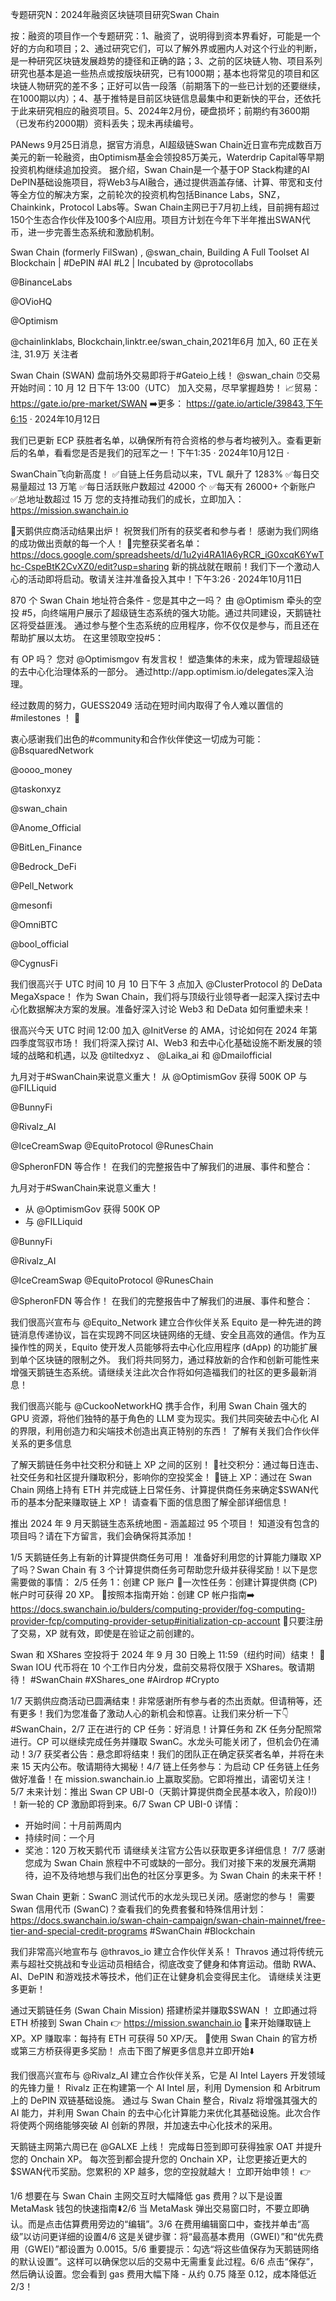 专题研究N：2024年融资区块链项目研究Swan Chain



按：融资的项目作一个专题研究：1、融资了，说明得到资本界看好，可能是一个好的方向和项目；2、通过研究它们，可以了解外界或圈内人对这个行业的判断，是一种研究区块链发展趋势的捷径和正确的路；3、之前的区块链人物、项目系列研究也基本是追一些热点或按版块研究，已有1000期；基本也将常见的项目和区块链人物研究的差不多；正好可以告一段落（前期落下的一些已计划的还要继续，在1000期以内）；4、基于推特是目前区块链信息最集中和更新快的平台，还依托于此来研究相应的融资项目。5、2024年2月份，硬盘损坏；前期约有3600期（已发布约2000期）资料丢失；现未再续编号。

PANews 9月25日消息，据官方消息，AI超级链Swan Chain近日宣布完成数百万美元的新一轮融资，由Optimism基金会领投85万美元，Waterdrip Capital等早期投资机构继续追加投资。
据介绍，Swan Chain是一个基于OP Stack构建的AI DePIN基础设施项目，将Web3与AI融合，通过提供涵盖存储、计算、带宽和支付等全方位的解决方案，之前轮次的投资机构包括Binance Labs，SNZ，Chainkink，Protocol Labs等。Swan Chain主网已于7月初上线，目前拥有超过150个生态合作伙伴及100多个AI应用。项目方计划在今年下半年推出SWAN代币，进一步完善生态系统和激励机制。

Swan Chain (formerly FilSwan)
,
@swan_chain,
Building A Full Toolset AI Blockchain | #DePIN #AI #L2 | Incubated by 
@protocollabs
 
@BinanceLabs
 
@OVioHQ
 
@Optimism
 
@chainlinklabs,
Blockchain,linktr.ee/swan_chain,2021年6月 加入,
60 正在关注,
31.9万 关注者


Swan Chain (SWAN) 盘前场外交易即将于#Gateio上线！ 
@swan_chain
⏰交易开始时间：10 月 12 日下午 13:00（UTC）
加入交易，尽早掌握趋势！
📈贸易： https://gate.io/pre-market/SWAN
➡️更多： https://gate.io/article/39843,下午6:15 · 2024年10月12日

我们已更新 ECP 获胜者名单，以确保所有符合资格的参与者均被列入。查看更新后的名单，看看您是否是我们的冠军之一！下午1:35 · 2024年10月12日
·

SwanChain飞向新高度！
✅自链上任务启动以来，TVL 飙升了 1283%
✅每日交易量超过 13 万笔
✅每日活跃账户数超过 42000 个
✅每天有 26000+ 个新账户
✅总地址数超过 15 万
您的支持推动我们的成长，立即加入： https://mission.swanchain.io

🎉天鹅供应商活动结果出炉！
祝贺我们所有的获奖者和参与者！
感谢为我们网络的成功做出贡献的每一个人！
🔗完整获奖者名单：
https://docs.google.com/spreadsheets/d/1u2yi4RA1IA6yRCR_iG0xcqK6YwThc-CspeBtK2CvXZ0/edit?usp=sharing
新的挑战就在眼前！我们下一个激动人心的活动即将启动。敬请关注并准备投入其中！下午3:26 · 2024年10月11日

870 个 Swan Chain 地址符合条件 - 您是其中之一吗？
由
@Optimism
牵头的空投 #5，向终端用户展示了超级链生态系统的强大功能。通过共同建设，天鹅链社区将受益匪浅。
通过参与整个生态系统的应用程序，你不仅仅是参与，而且还在帮助扩展以太坊。
在这里领取空投#5：

有 OP 吗？
您对
@Optimismgov
有发言权！
塑造集体的未来，成为管理超级链的去中心化治理体系的一部分。
通过http://app.optimism.io/delegates深入治理。

经过数周的努力，GUESS2049 活动在短时间内取得了令人难以置信的#milestones ！ 🚀

衷心感谢我们出色的#community和合作伙伴使这一切成为可能：
@BsquaredNetwork
 
@oooo_money
 
@taskonxyz
 
@swan_chain
 
@Anome_Official
 
@BitLen_Finance
 
@Bedrock_DeFi
 
@Pell_Network
 
@mesonfi
 
@OmniBTC
 
@bool_official
 
@CygnusFi

我们很高兴于 UTC 时间 10 月 10 日下午 3 点加入
@ClusterProtocol
的 DeData MegaXspace！
作为 Swan Chain，我们将与顶级行业领导者一起深入探讨去中心化数据解决方案的发展。准备好深入讨论 Web3 和 DeData 如何重塑未来！

很高兴今天 UTC 时间 12:00 加入
@InitVerse
的 AMA，讨论如何在 2024 年第四季度驾驭市场！
我们将深入探讨 AI、Web3 和去中心化基础设施不断发展的领域的战略和机遇，以及
@tiltedxyz
 、 
@Laika_ai
和
@Dmailofficial

九月对于#SwanChain来说意义重大！
从
@OptimismGov
获得 500K OP
与
@FILLiquid
 
@BunnyFi
 
@Rivalz_AI
 
@IceCreamSwap
 @EquitoProtocol 
@RunesChain

@SpheronFDN
等合作！
在我们的完整报告中了解我们的进展、事件和整合：

九月对于#SwanChain来说意义重大！
- 从
@OptimismGov
获得 500K OP
- 与
@FILLiquid
 
@BunnyFi
 
@Rivalz_AI
 
@IceCreamSwap
 @EquitoProtocol 
@RunesChain
 
@SpheronFDN
等合作！
在我们的完整报告中了解我们的进展、事件和整合：

我们很高兴宣布与
@Equito_Network
建立合作伙伴关系
Equito 是一种先进的跨链消息传递协议，旨在实现跨不同区块链网络的无缝、安全且高效的通信。作为互操作性的网关，Equito 使开发人员能够将去中心化应用程序 (dApp) 的功能扩展到单个区块链的限制之外。
我们将共同努力，通过释放新的合作和创新可能性来增强天鹅链生态系统。请继续关注此次合作将如何造福我们的社区的更多最新消息！

我们很高兴能与
@CuckooNetworkHQ
携手合作，利用 Swan Chain 强大的 GPU 资源，将他们独特的基于角色的 LLM 变为现实。我们共同突破去中心化 AI 的界限，利用创造力和尖端技术创造出真正特别的东西！
了解有关我们合作伙伴关系的更多信息

了解天鹅链任务中社交积分和链上 XP 之间的区别！
🔹社交积分：通过每日连击、社交任务和社区提升赚取积分，影响你的空投奖金！
🔹链上 XP：通过在 Swan Chain 网络上持有 ETH 并完成链上日常任务、计算提供商任务来确定$SWAN代币的基本分配来赚取链上 XP！
请查看下面的信息图了解全部详细信息！

推出 2024 年 9 月天鹅链生态系统地图 - 涵盖超过 95 个项目！
知道没有包含的项目吗？请在下方留言，我们会确保将其添加！

1/5 天鹅链任务上有新的计算提供商任务可用！
准备好利用您的计算能力赚取 XP 了吗？Swan Chain 有 3 个计算提供商任务可帮助您升级并获得奖励！以下是您需要做的事情：
2/5 任务 1：创建 CP 账户
🔹一次性任务：创建计算提供商 (CP) 帐户时可获得 20 XP。
🔹按照本指南开始：创建 CP 帐户指南➡️ https://docs.swanchain.io/bulders/computing-provider/fog-computing-provider-fcp/computing-provider-setup#initialization-cp-account
🔹只要​​注册了交易，XP 就有效，即使是在验证之前创建的。

 Swan 和 XShares 空投将于 2024 年 9 月 30 日晚上 11:59（纽约时间）结束！ 🌟 Swan IOU 代币将在 10 个工作日内分发，盘前交易将仅限于 XShares。敬请期待！ #SwanChain #XShares_one #Airdrop #Crypto

1/7 天鹅供应商活动已圆满结束！非常感谢所有参与者的杰出贡献。但请稍等，还有更多！我们为您准备了激动人心的新机会和惊喜。让我们来分析一下👇 #SwanChain，2/7 正在进行的 CP 任务：好消息！计算任务和 ZK 任务分配照常进行。CP 可以继续完成任务并赚取 SwanC。水龙头可能关闭了，但机会仍在涌动！3/7 获奖者公告：悬念即将结束！我们的团队正在确定获奖者名单，并将在未来 15 天内公布。敬请期待大揭秘！4/7 链上任务参与：为启动 CP 任务链上任务做好准备！在 mission․swanchain․io 上赢取奖励。它即将推出，请密切关注！5/7 未来计划：推出 Swan CP UBI-0（天鹅计算提供商全民基本收入，阶段0)!) ！新一轮的 CP 激励即将到来。6/7 Swan CP UBI-0 详情：
- 开始时间：十月前两周内
- 持续时间：一个月
- 奖池：120 万枚天鹅代币
请继续关注官方公告以获取更多详细信息！
7/7 感谢您成为 Swan Chain 旅程中不可或缺的一部分。我们对接下来的发展充满期待，迫不及待地想与我们出色的社区分享更多。为 Swan Chain 的未来干杯！

Swan Chain 更新：SwanC 测试代币的水龙头现已关闭。感谢您的参与！
需要 Swan 信用代币 (SwanC)？查看我们的免费套餐和特殊信用计划： https://docs.swanchain.io/swan-chain-campaign/swan-chain-mainnet/free-tier-and-special-credit-programs #SwanChain #Blockchain

我们非常高兴地宣布与
@thravos_io
建立合作伙伴关系！
Thravos 通过将传统元素与超社交挑战和专业运动员相结合，彻底改变了健身和体育运动。借助 RWA、AI、DePIN 和游戏技术等技术，他们正在让健身机会变得民主化。
请继续关注更多更新！

通过天鹅链任务 (Swan Chain Mission) 搭建桥梁并赚取$SWAN ！
立即通过将 ETH 桥接到 Swan Chain 👉 https://mission.swanchain.io
🔹来开始赚取链上 XP。XP 赚取率：每持有 ETH 可获得 50 XP/天。
🔹使用 Swan Chain 的官方桥或第三方桥获得更多奖励！
点击下图了解更多信息并立即开始⬇️

我们很高兴宣布与
@Rivalz_AI
建立合作伙伴关系，它是 AI Intel Layers 开发领域的先锋力量！
Rivalz 正在构建第一个 AI Intel 层，利用 Dymension 和 Arbitrum 上的 DePIN 双链基础设施。
通过与 Swan Chain 整合，Rivalz 将增强其强大的 AI 能力，并利用 Swan Chain 的去中心化计算能力来优化其基础设施。此次合作将使两个网络能够突破 AI 创新的界限，并加速去中心化技术的采用。

天鹅链主网第六周已在
@GALXE
上线！
完成每日签到即可获得独家 OAT 并提升您的 Onchain XP。
每次签到都会提升您的 Onchain XP，让您更接近更大的$SWAN代币奖励。您累积的 XP 越多，您的空投就越大！
立即开始申领！ 👉

1/6 想要在与 Swan Chain 主网交互时大幅降低 gas 费用？以下是设置 MetaMask 钱包的快速指南⬇️2/6 当 MetaMask 弹出交易窗口时，不要立即确认。而是点击估算费用旁边的“编辑”。3/6 在费用编辑窗口中，查找并单击“高级”以访问更详细的设置4/6 这是关键步骤：将“最高基本费用（GWEI）”和“优先费用（GWEI）”都设置为 0.0015。5/6 重要提示：勾选“将这些值保存为天鹅链网络的默认设置”。这样可以确保您以后的交易中无需重复此过程。6/6 点击“保存”，然后确认设置。您会看到 gas 费用大幅下降 - 从约 0.75 降至 0.12，成本降低近 2/3！



